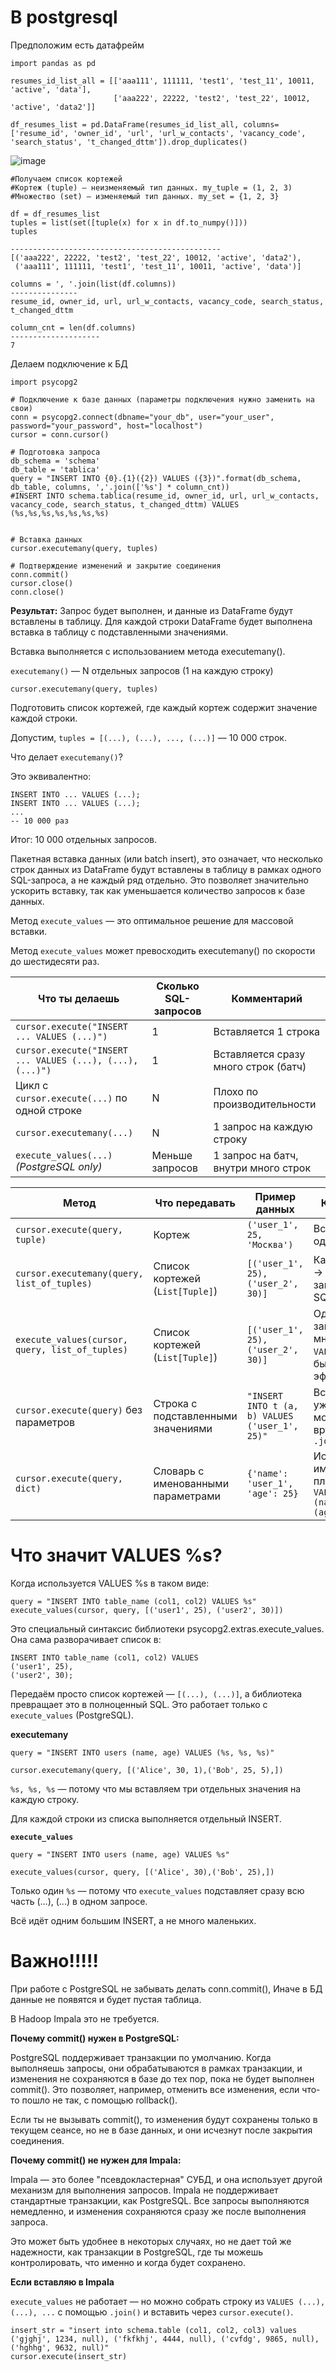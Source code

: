 # **В postgresql**

Предположим есть датафрейм

```
import pandas as pd

resumes_id_list_all = [['aaa111', 111111, 'test1', 'test_11', 10011, 'active', 'data'],  
                       ['aaa222', 22222, 'test2', 'test_22', 10012, 'active', 'data2']]

df_resumes_list = pd.DataFrame(resumes_id_list_all, columns=['resume_id', 'owner_id', 'url', 'url_w_contacts', 'vacancy_code', 'search_status', 't_changed_dttm']).drop_duplicates()
```

![image](https://github.com/user-attachments/assets/6d9a74e0-9b2a-4427-b8a5-975ca8e1ff52)

```
#Получаем список кортежей
#Кортеж (tuple) — неизменяемый тип данных. my_tuple = (1, 2, 3)
#Множество (set) — изменяемый тип данных. my_set = {1, 2, 3}

df = df_resumes_list
tuples = list(set([tuple(x) for x in df.to_numpy()]))
tuples

-----------------------------------------------
[('aaa222', 22222, 'test2', 'test_22', 10012, 'active', 'data2'),
 ('aaa111', 111111, 'test1', 'test_11', 10011, 'active', 'data')]
```

```
columns = ', '.join(list(df.columns))
---------------
resume_id, owner_id, url, url_w_contacts, vacancy_code, search_status, t_changed_dttm
```

```
column_cnt = len(df.columns)
--------------------
7
```

Делаем подключение к БД

```
import psycopg2

# Подключение к базе данных (параметры подключения нужно заменить на свои)
conn = psycopg2.connect(dbname="your_db", user="your_user", password="your_password", host="localhost")
cursor = conn.cursor()

# Подготовка запроса
db_schema = 'schema'
db_table = 'tablica'
query = "INSERT INTO {0}.{1}({2}) VALUES ({3})".format(db_schema, db_table, columns, ','.join(['%s'] * column_cnt))
#INSERT INTO schema.tablica(resume_id, owner_id, url, url_w_contacts, vacancy_code, search_status, t_changed_dttm) VALUES (%s,%s,%s,%s,%s,%s,%s)


# Вставка данных
cursor.executemany(query, tuples)

# Подтверждение изменений и закрытие соединения
conn.commit()
cursor.close()
conn.close()
```

**Результат:** Запрос будет выполнен, и данные из DataFrame будут вставлены в таблицу. Для каждой строки DataFrame будет выполнена вставка в таблицу с подставленными значениями.

Вставка выполняется с использованием метода executemany().

`executemany()` — N отдельных запросов (1 на каждую строку)

`cursor.executemany(query, tuples)`

Подготовить список кортежей, где каждый кортеж содержит значение каждой строки.

Допустим, `tuples = [(...), (...), ..., (...)]` — 10 000 строк.

Что делает `executemany()`?

Это эквивалентно:
```
INSERT INTO ... VALUES (...);
INSERT INTO ... VALUES (...);
...
-- 10 000 раз
```

Итог: 10 000 отдельных запросов.

Пакетная вставка данных (или batch insert), это означает, что несколько строк данных из DataFrame будут вставлены в таблицу в рамках одного SQL-запроса, а не каждый ряд отдельно. Это позволяет значительно ускорить вставку, так как уменьшается количество запросов к базе данных.

Метод `execute_values`  — это оптимальное решение для массовой вставки.

Метод `execute_values` может превосходить executemany() по скорости до шестидесяти раз.

| Что ты делаешь                                              | Сколько SQL-запросов | Комментарий                                                |
|-------------------------------------------------------------|-----------------------|-------------------------------------------------------------|
| `cursor.execute("INSERT ... VALUES (...)")`                 | 1                     | Вставляется 1 строка                                        |
| `cursor.execute("INSERT ... VALUES (...), (...), (...)")`   | 1                     | Вставляется сразу много строк (батч)                        |
| Цикл с `cursor.execute(...)` по одной строке                | N                     | Плохо по производительности                                 |
| `cursor.executemany(...)`                                   | N                     | 1 запрос на каждую строку                                   |
| `execute_values(...)` *(PostgreSQL only)*                   | Меньше запросов       | 1 запрос на батч, внутри много строк                        |



| Метод                                           | Что передавать                         | Пример данных                                    | Комментарий                                                              |
|-------------------------------------------------|----------------------------------------|--------------------------------------------------|--------------------------------------------------------------------------|
| `cursor.execute(query, tuple)`                  | Кортеж                                 | `('user_1', 25, 'Москва')`                       | Вставляется одна строка                                                  |
| `cursor.executemany(query, list_of_tuples)`     | Список кортежей (`List[Tuple]`)        | `[('user_1', 25), ('user_2', 30)]`               | Каждый кортеж → отдельный запрос → много SQL-запросов                    |
| `execute_values(cursor, query, list_of_tuples)` | Список кортежей (`List[Tuple]`)        | `[('user_1', 25), ('user_2', 30)]`               | Один SQL-запрос со множеством `VALUES (...)` — быстро и эффективно       |
| `cursor.execute(query)` без параметров          | Строка с подставленными значениями     | `"INSERT INTO t (a, b) VALUES ('user_1', 25)"`   | Все значения уже в query — можно собирать вручную через `.join()`        |
| `cursor.execute(query, dict)`                   | Словарь с именованными параметрами     | `{'name': 'user_1', 'age': 25}`                  | Используется с именованными плейсхолдерами: `VALUES (%(name)s, %(age)s)` |

# **Что значит VALUES %s?**

Когда используется VALUES %s в таком виде:
```
query = "INSERT INTO table_name (col1, col2) VALUES %s"
execute_values(cursor, query, [('user1', 25), ('user2', 30)])
```

Это специальный синтаксис библиотеки psycopg2.extras.execute_values. Она сама разворачивает список в:
```
INSERT INTO table_name (col1, col2) VALUES 
('user1', 25),
('user2', 30);
```

Передаём просто список кортежей — `[(...), (...)]`, а библиотека превращает это в полноценный SQL. Это работает только с `execute_values` (PostgreSQL).

**executemany**

```
query = "INSERT INTO users (name, age) VALUES (%s, %s, %s)"

cursor.executemany(query, [('Alice', 30, 1),('Bob', 25, 5),])
```

`%s, %s, %s` — потому что мы вставляем три отдельных значения на каждую строку.

Для каждой строки из списка выполняется отдельный INSERT.

**`execute_values`**

```
query = "INSERT INTO users (name, age) VALUES %s"

execute_values(cursor, query, [('Alice', 30),('Bob', 25),])
```

Только один `%s` — потому что `execute_values` подставляет сразу всю часть (...), (...) в одном запросе.

Всё идёт одним большим INSERT, а не много маленьких.

# **Важно!!!!!**

При работе с PostgreSQL не забывать делать conn.commit(), Иначе в БД данные не появятся и будет пустая таблица.

В Hadoop Impala это не требуется.

**Почему commit() нужен в PostgreSQL:**

PostgreSQL поддерживает транзакции по умолчанию. Когда выполняешь запросы, они обрабатываются в рамках транзакции, и изменения не сохраняются в базе до тех пор, пока не будет выполнен commit(). Это позволяет, например, отменить все изменения, если что-то пошло не так, с помощью rollback().

Если ты не вызывать commit(), то изменения будут сохранены только в текущем сеансе, но не в базе данных, и они исчезнут после закрытия соединения.

**Почему commit() не нужен для Impala:**

Impala — это более "псевдокластерная" СУБД, и она использует другой механизм для выполнения запросов. Impala не поддерживает стандартные транзакции, как PostgreSQL. Все запросы выполняются немедленно, и изменения сохраняются сразу же после выполнения запроса.

Это может быть удобнее в некоторых случаях, но не дает той же надежности, как транзакции в PostgreSQL, где ты можешь контролировать, что именно и когда будет сохранено.

**Если вставляю в Impala**

`execute_values` не работает — но можно собрать строку из `VALUES (...), (...), ...` с помощью `.join()` и вставить через `cursor.execute()`.

```
insert_str = "insert into schema.table (col1, col2, col3) values ('gjghj', 1234, null), ('fkfkhj', 4444, null), ('cvfdg', 9865, null), ('hghhg', 9632, null)"
cursor.execute(insert_str)
```
